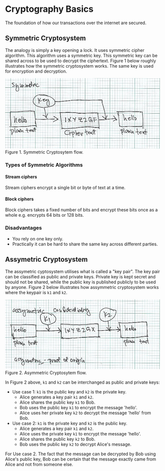 # Cryptography Basics

The foundation of how our transactions over the internet are secured.

## Symmetric Cryptosystem

The analogy is simply a key opening a lock. It uses symmetric cipher algorithm.
This algorithm uses a symmetric key. This symmetric key can be shared across to be used to decrypt the ciphertext. Figure 1 below roughly illustrates how the symmetric cryptosystem works. The same key is used for encryption and decryption.

![Symmetric Cryptosystem](images/crypto-symmetric.jpg)
Figure 1. Symmetric Cryptosytem flow.


### Types of Symmetric Algorithms

#### Stream ciphers
Stream ciphers encrypt a single bit or byte of text at a time.

#### Block ciphers
Block ciphers takes a fixed number of bits and encrypt these bits once as a whole e.g. encrypts 64 bits or 128 bits.

### Disadvantages
- You rely on one key only.
- Practically it can be hard to share the same key across different parties.

## Assymetric Cryptosystem

The assymetric cyptosystem utilises what is called a "key pair". The key pair can be classified as public and private keys. Private key is kept secret and should not be shared, while the public key is published publicly to be used by anyone. Figure 2 below illustrates how assymmetric cryptosystem works where the keypair is `k1` and `k2`.

![Asymmetric Cryptosystem](images/crypto-asymmetric.jpg)
Figure 2. Asymmetric Cryptosytem flow.

In Figure 2 above, `k1` and `k2` can be interchanged as public and private keys:

- Use case 1: `k1` is the public key and `k2` is the private key. 
	- Alice generates a key pair `k1` and `k2`.
	- Alice shares the public key `k1` to Bob.
	- Bob uses the public key `k1` to encrypt the message 'hello'.
	- Alice uses her private key `k2` to decrypt the message 'hello' from Bob.
- Use case 2: `k1` is the private key and `k2` is the public key.
	- Alice generates a key pair `k1` and `k2`.
	- Alice uses the private key `k1` to encrypt the message 'hello'.
	- Alice shares the public key `k2` to Bob. 
	- Bob uses the public key `k2` to decrypt Alice's message.

For Use case 2. The fact that the message can be decrypted by Bob using Alice's public key, Bob can be certain that the message exactly came from Alice and not from someone else.











